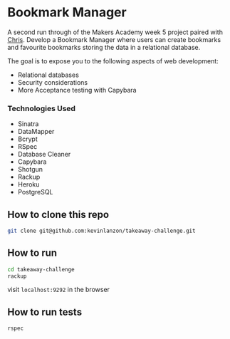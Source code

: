 Bookmark Manager
================

A second run through of the Makers Academy week 5 project paired with [Chris](https://github.com/wardymate). Develop a Bookmark Manager where users can create bookmarks and favourite bookmarks storing the data in a relational database.

The goal is to expose you to the following aspects of web development:

- Relational databases
- Security considerations
- More Acceptance testing with Capybara

### Technologies Used
* Sinatra
* DataMapper
* Bcrypt
* RSpec
* Database Cleaner
* Capybara
* Shotgun
* Rackup
* Heroku
* PostgreSQL

How to clone this repo
----
```sh
git clone git@github.com:kevinlanzon/takeaway-challenge.git
```
How to run 
----
```sh
cd takeaway-challenge
rackup
```
visit `localhost:9292` in the browser

How to run tests
----
```sh
rspec
```
